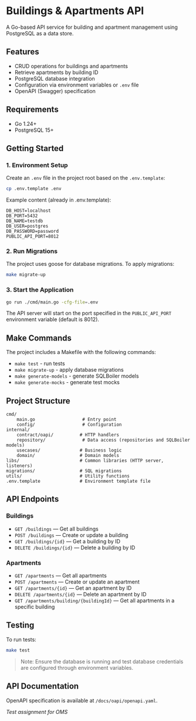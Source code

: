# Buildings & Apartments API

A Go-based API service for building and apartment management using PostgreSQL as a data store.

## Features

- CRUD operations for buildings and apartments
- Retrieve apartments by building ID
- PostgreSQL database integration
- Configuration via environment variables or `.env` file
- OpenAPI (Swagger) specification

## Requirements

- Go 1.24+
- PostgreSQL 15+

## Getting Started

### 1. Environment Setup

Create an `.env` file in the project root based on the `.env.template`:

```sh
cp .env.template .env
```

Example content (already in .env.template):

```env
DB_HOST=localhost
DB_PORT=5432
DB_NAME=testdb
DB_USER=postgres
DB_PASSWORD=password
PUBLIC_API_PORT=8012
```

### 2. Run Migrations

The project uses goose for database migrations. To apply migrations:

```sh
make migrate-up
```

### 3. Start the Application

```sh
go run ./cmd/main.go -cfg-file=.env
```

The API server will start on the port specified in the `PUBLIC_API_PORT` environment variable (default is 8012).

## Make Commands

The project includes a Makefile with the following commands:

- `make test` - run tests
- `make migrate-up` - apply database migrations
- `make generate-models` - generate SQLBoiler models
- `make generate-mocks` - generate test mocks

## Project Structure

```
cmd/
    main.go                  # Entry point
    config/                  # Configuration
internal/
    contract/oapi/          # HTTP handlers
    repository/              # Data access (repositories and SQLBoiler models)
    usecases/               # Business logic
    domain/                 # Domain models
libs/                       # Common libraries (HTTP server, listeners)
migrations/                 # SQL migrations
utils/                      # Utility functions
.env.template               # Environment template file
```

## API Endpoints

### Buildings

- `GET /buildings` — Get all buildings
- `POST /buildings` — Create or update a building
- `GET /buildings/{id}` — Get a building by ID
- `DELETE /buildings/{id}` — Delete a building by ID

### Apartments

- `GET /apartments` — Get all apartments
- `POST /apartments` — Create or update an apartment
- `GET /apartments/{id}` — Get an apartment by ID
- `DELETE /apartments/{id}` — Delete an apartment by ID
- `GET /apartments/building/{buildingId}` — Get all apartments in a specific building

## Testing

To run tests:

```sh
make test
```

> Note: Ensure the database is running and test database credentials are configured through environment variables.

## API Documentation

OpenAPI specification is available at `/docs/oapi/openapi.yaml`.

_Test assignment for OMS_
